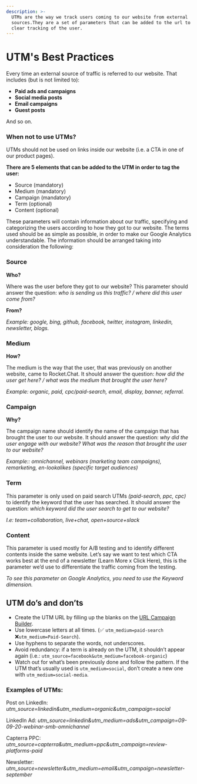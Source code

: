 ```yaml
---
description: >-
  UTMs are the way we track users coming to our website from external
  sources.They are a set of parameters that can be added to the url to have a
  clear tracking of the user.
---
```


# UTM's Best Practices

Every time an external source of traffic is referred to our website. That includes \(but is not limited to\):

* **Paid ads and campaigns**
* **Social media posts**
* **Email campaigns**
* **Guest posts**

And so on.

### When **not** to use UTMs?

UTMs should not be used on links inside our website \(i.e. a CTA in one of our product pages\).

**There are 5 elements that can be added to the UTM in order to tag the user:**

* Source \(mandatory\)
* Medium \(mandatory\)
* Campaign \(mandatory\)
* Term \(optional\)
* Content \(optional\)

These parameters will contain information about our traffic, specifying and categorizing the users according to how they got to our website. The terms used should be as simple as possible, in order to make our Google Analytics understandable. The information should be arranged taking into consideration the following:

### **Source**

**Who?**

Where was the user before they got to our website? This parameter should answer the question: _who is sending us this traffic? / where did this user come from?_

**From?**

_Example: google, bing, github, facebook, twitter, instagram, linkedin, newsletter, blogs._

### **Medium**

**How?**

The medium is the way that the user, that was previously on another website, came to Rocket.Chat. It should answer the question: _how did the user get here? / what was the medium that brought the user here?_

_Example: organic, paid, cpc/paid-search, email, display, banner, referral._

### **Campaign**

**Why?**

The campaign name should identify the name of the campaign that has brought the user to our website. It should answer the question: _why did the user engage with our website? What was the reason that brought the user to our website?_

_Example:: omnichannel, webinars \(marketing team campaigns\), remarketing, en-lookalikes \(specific target audiences\)_

### **Term**

This parameter is only used on paid search UTMs _\(paid-search, ppc, cpc\)_ to identify the keyword that the user has searched. It should answer the question: _which keyword did the user search to get to our website?_

_I.e: team+collaboration, live+chat, open+source+slack_

### **Content**

This parameter is used mostly for A/B testing and to identify different contents inside the same website. Let’s say we want to test which CTA works best at the end of a newsletter \(Learn More x Click Here\), this is the parameter we’d use to differentiate the traffic coming from the testing.

_To see this parameter on Google Analytics, you need to use the Keyword dimension._

## **UTM do’s and don’ts**

* Create the UTM URL by filling up the blanks on the [URL Campaign Builder](https://ga-dev-tools.appspot.com/campaign-url-builder/). 
* Use lowercase letters at all times. \(✅ `utm_medium=paid-search` ❌`utm_medium=Paid-Search`\). 
* Use hyphens to separate the words, not underscores. 
* Avoid redundancy: if a term is already on the UTM, it shouldn’t appear again \(i.e.: `utm_source=facebook&utm_medium=facebook-organic`\) 
* Watch out for what’s been previously done and follow the pattern. If the UTM that’s usually used is `utm_medium=social`, don’t create a new one with `utm_medium=social-media`.

### Examples of UTMs:

Post on LinkedIn: _utm\_source=linkedin&utm\_medium=organic&utm\_campaign=social_

LinkedIn Ad: _utm\_source=linkedin&utm\_medium=ads&utm\_campaign=09-09-20-webinar-smb-omnichannel_

Capterra PPC: _utm\_source=capterra&utm\_medium=ppc&utm\_campaign=review-platforms-paid_

Newsletter: _utm\_source=newsletter&utm\_medium=email&utm\_campaign=newsletter-september_

